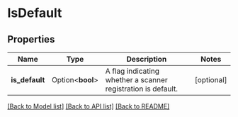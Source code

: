 # IsDefault

## Properties

Name | Type | Description | Notes
------------ | ------------- | ------------- | -------------
**is_default** | Option<**bool**> | A flag indicating whether a scanner registration is default. | [optional]

[[Back to Model list]](../README.md#documentation-for-models) [[Back to API list]](../README.md#documentation-for-api-endpoints) [[Back to README]](../README.md)


